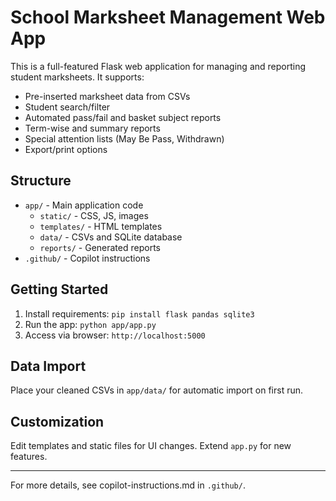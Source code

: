 # School Marksheet Management Web App

This is a full-featured Flask web application for managing and reporting student marksheets. It supports:
- Pre-inserted marksheet data from CSVs
- Student search/filter
- Automated pass/fail and basket subject reports
- Term-wise and summary reports
- Special attention lists (May Be Pass, Withdrawn)
- Export/print options

## Structure
- `app/` - Main application code
  - `static/` - CSS, JS, images
  - `templates/` - HTML templates
  - `data/` - CSVs and SQLite database
  - `reports/` - Generated reports
- `.github/` - Copilot instructions

## Getting Started
1. Install requirements: `pip install flask pandas sqlite3`
2. Run the app: `python app/app.py`
3. Access via browser: `http://localhost:5000`

## Data Import
Place your cleaned CSVs in `app/data/` for automatic import on first run.

## Customization
Edit templates and static files for UI changes. Extend `app.py` for new features.

---

For more details, see copilot-instructions.md in `.github/`.
